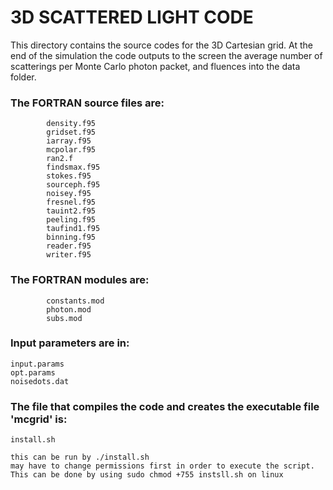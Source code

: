 #        3D SCATTERED LIGHT CODE

This directory contains the source codes for the 3D Cartesian grid.
At the end of the simulation the code outputs to the screen the average number of scatterings 
per Monte Carlo photon packet, and fluences into the data folder.

### The FORTRAN source files are:

            density.f95 
            gridset.f95 
            iarray.f95 
            mcpolar.f95
            ran2.f 
            findsmax.f95 
            stokes.f95 
            sourceph.f95
            noisey.f95 
            fresnel.f95
            tauint2.f95
            peeling.f95 
            taufind1.f95
            binning.f95 
            reader.f95
            writer.f95

### The FORTRAN modules are:

            constants.mod 
            photon.mod
            subs.mod

### Input parameters are in:

	input.params
	opt.params
	noisedots.dat

### The file that compiles the code and creates the executable file 'mcgrid' is:

	install.sh
	
	this can be run by ./install.sh
	may have to change permissions first in order to execute the script.
	This can be done by using sudo chmod +755 instsll.sh on linux


